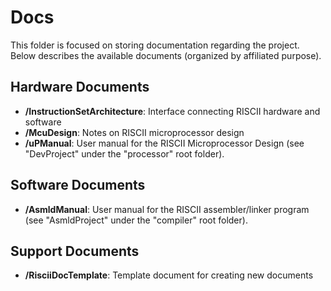 # Docs
This folder is focused on storing documentation regarding the project. Below describes the available documents (organized by affiliated purpose).

## Hardware Documents
- __/InstructionSetArchitecture__: Interface connecting RISCII hardware and software
- __/McuDesign__: Notes on RISCII microprocessor design
- __/uPManual__: User manual for the RISCII Microprocessor Design (see "DevProject" under the "processor" root folder).

## Software Documents
- __/AsmldManual__: User manual for the RISCII assembler/linker program (see "AsmldProject" under the "compiler" root folder).

## Support Documents
- __/RisciiDocTemplate__: Template document for creating new documents